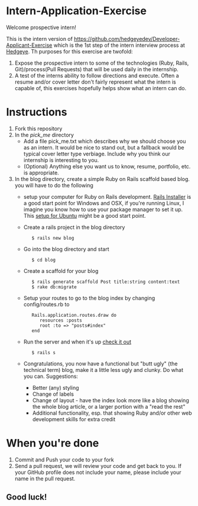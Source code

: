 Intern-Application-Exercise
===========================

Welcome prospective intern!

This is the intern version of https://github.com/hedgeyedev/Developer-Applicant-Exercise which is the 1st step of the intern interview process at [Hedgeye](http://www2.hedgeye.com).  Th purposes for this exercise are twofold:

1. Expose the prospective intern to some of the technologies (Ruby, Rails, Git)/process(Pull Requests) that will be used daily in the internship.
2. A test of the interns ability to follow directions and execute.  Often a resume and/or cover letter don't fairly represent what the intern is capable of, this exercises hopefully helps show what an intern can do.

# Instructions

1. Fork this repository
2. In the *pick_me* directory
   * Add a file pick_me.txt which describes why we should choose you as an intern.  It would be nice to stand out, but a fallback would be typical cover letter type verbiage.  Include why you think our internship is interesting to you.
   * (Optional) Anything else you want us to know, resume, portfolio, etc. is appropriate.
3. In the blog directory, create a simple Ruby on Rails scaffold based blog.  you will have to do the following
   * setup your computer for Ruby on Rails development.  [Rails Installer](http://railsinstaller.org/) is a good start point for Windows and OSX, if you're running Linux, I imagine you know how to use your package manager to set it up.  This [setup for Ubuntu](https://gorails.com/setup/ubuntu/15.10) might be a good start point.
   * Create a rails project in the blog directory

            $ rails new blog

   * Go into the blog directory and start

            $ cd blog

   * Create a scaffold for your blog

            $ rails generate scaffold Post title:string content:text
            $ rake db:migrate

   * Setup your routes to go to the blog index by changing config/routes.rb to

            Rails.application.routes.draw do
               resources :posts
               root :to => "posts#index"
            end

   * Run the server and when it's up [check it out](http://localhost:3000)

            $ rails s

   * Congratulations, you now have a functional but "butt ugly" (the technical term) blog, make it a little less ugly and clunky. Do what you can. Suggestions:
       - Better (any) styling
       - Change of labels
       - Change of layout - have the index look more like a blog showing the whole blog article, or a larger portion with a "read the rest"
       - Additional functionality, esp. that showing Ruby and/or other web development skills for extra credit

# When you're done

1. Commit and Push your code to your fork
2. Send a pull request, we will review your code and get back to you.  If your GitHub profile does not include your name, please include your name in the pull request.


Good luck!
---------
